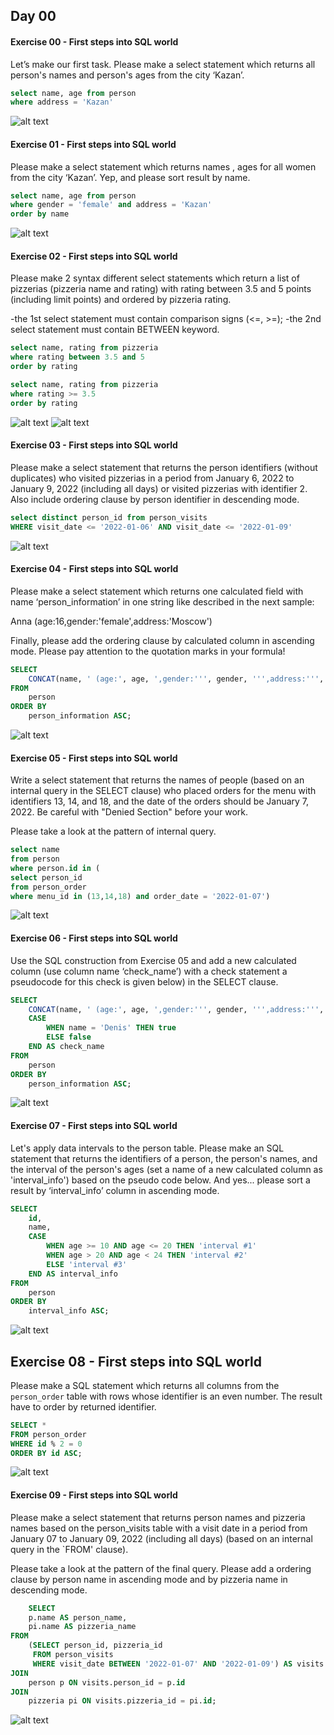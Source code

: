 ## Day 00

#### Exercise 00 - First steps into SQL world
Let’s make our first task. Please make a select statement which returns all person's names and person's ages from the city ‘Kazan’.

```sql
select name, age from person
where address = 'Kazan'
```
![alt text](image.png)

#### Exercise 01 - First steps into SQL world
Please make a select statement which returns names , ages for all women from the city ‘Kazan’. Yep, and please sort result by name.

```sql
select name, age from person
where gender = 'female' and address = 'Kazan'
order by name
```
![alt text](image-1.png)

#### Exercise 02 - First steps into SQL world
Please make 2 syntax different select statements which return a list of pizzerias (pizzeria name and rating) with rating between 3.5 and 5 points (including limit points) and ordered by pizzeria rating.

-the 1st select statement must contain comparison signs (<=, >=);
-the 2nd select statement must contain BETWEEN keyword.

```sql
select name, rating from pizzeria
where rating between 3.5 and 5
order by rating

select name, rating from pizzeria
where rating >= 3.5 
order by rating

```
![alt text](image-2.png)
![alt text](image-3.png)

#### Exercise 03 - First steps into SQL world
Please make a select statement that returns the person identifiers (without duplicates) who visited pizzerias in a period from January 6, 2022 to January 9, 2022 (including all days) or visited pizzerias with identifier 2. Also include ordering clause by person identifier in descending mode.

```sql
select distinct person_id from person_visits
WHERE visit_date <= '2022-01-06' AND visit_date <= '2022-01-09'
```
![alt text](image-4.png)

#### Exercise 04 - First steps into SQL world
Please make a select statement which returns one calculated field with name ‘person_information’ in one string like described in the next sample:

Anna (age:16,gender:'female',address:'Moscow')

Finally, please add the ordering clause by calculated column in ascending mode. Please pay attention to the quotation marks in your formula!

```sql
SELECT 
    CONCAT(name, ' (age:', age, ',gender:''', gender, ''',address:''', address, ''')') AS person_information
FROM 
    person
ORDER BY 
    person_information ASC;
```
![alt text](image-8.png)

#### Exercise 05 - First steps into SQL world
Write a select statement that returns the names of people (based on an internal query in the SELECT clause) who placed orders for the menu with identifiers 13, 14, and 18, and the date of the orders should be January 7, 2022. Be careful with "Denied Section" before your work.

Please take a look at the pattern of internal query.

```sql
select name  
from person 
where person.id in ( 
select person_id 
from person_order 
where menu_id in (13,14,18) and order_date = '2022-01-07')
```
![alt text](image-5.png)

#### Exercise 06 - First steps into SQL world
Use the SQL construction from Exercise 05 and add a new calculated column (use column name ‘check_name’) with a check statement a pseudocode for this check is given below) in the SELECT clause.

```sql
SELECT  
    CONCAT(name, ' (age:', age, ',gender:''', gender, ''',address:''', address, ''')') AS person_information, 
    CASE  
        WHEN name = 'Denis' THEN true 
        ELSE false 
    END AS check_name 
FROM  
    person 
ORDER BY  
    person_information ASC;
```
![alt text](image-6.png)

#### Exercise 07 - First steps into SQL world
Let's apply data intervals to the person table. Please make an SQL statement that returns the identifiers of a person, the person's names, and the interval of the person's ages (set a name of a new calculated column as 'interval_info') based on the pseudo code below.
And yes... please sort a result by ‘interval_info’ column in ascending mode.

```sql
SELECT  
    id, 
    name, 
    CASE  
        WHEN age >= 10 AND age <= 20 THEN 'interval #1' 
        WHEN age > 20 AND age < 24 THEN 'interval #2' 
        ELSE 'interval #3' 
    END AS interval_info 
FROM  
    person 
ORDER BY  
    interval_info ASC;
```
![alt text](image-7.png)

## Exercise 08 - First steps into SQL world

Please make a SQL statement which returns all columns from the `person_order` table with rows whose identifier is an even number. The result have to order by returned identifier.

```sql
SELECT *
FROM person_order
WHERE id % 2 = 0
ORDER BY id ASC;
```
![alt text](image-9.png)

#### Exercise 09 - First steps into SQL world
Please make a select statement that returns person names and pizzeria names based on the person_visits table with a visit date in a period from January 07 to January 09, 2022 (including all days) (based on an internal query in the `FROM' clause).

Please take a look at the pattern of the final query.
Please add a ordering clause by person name in ascending mode and by pizzeria name in descending mode.

```sql
    SELECT 
    p.name AS person_name,
    pi.name AS pizzeria_name
FROM 
    (SELECT person_id, pizzeria_id 
     FROM person_visits 
     WHERE visit_date BETWEEN '2022-01-07' AND '2022-01-09') AS visits
JOIN 
    person p ON visits.person_id = p.id
JOIN 
    pizzeria pi ON visits.pizzeria_id = pi.id;
```
![alt text](image-10.png)